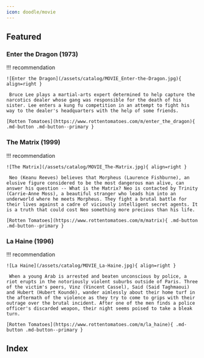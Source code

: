 ```yaml
---
icon: doodle/movie
---
```


## Featured

### Enter the Dragon (1973)

!!! recommendation

    ![Enter the Dragon](/assets/catalog/MOVIE_Enter-the-Dragon.jpg){ align=right }

     Bruce Lee plays a martial-arts expert determined to help capture the narcotics dealer whose gang was responsible for the death of his sister. Lee enters a kung fu competition in an attempt to fight his way to the dealer's headquarters with the help of some friends. 

    [Rotten Tomatoes](https://www.rottentomatoes.com/m/enter_the_dragon){ .md-button .md-button--primary } 

### The Matrix (1999)

!!! recommendation

    ![The Matrix](/assets/catalog/MOVIE_The-Matrix.jpg){ align=right }

     Neo (Keanu Reeves) believes that Morpheus (Laurence Fishburne), an elusive figure considered to be the most dangerous man alive, can answer his question -- What is the Matrix? Neo is contacted by Trinity (Carrie-Anne Moss), a beautiful stranger who leads him into an underworld where he meets Morpheus. They fight a brutal battle for their lives against a cadre of viciously intelligent secret agents. It is a truth that could cost Neo something more precious than his life. 

    [Rotten Tomatoes](https://www.rottentomatoes.com/m/matrix){ .md-button .md-button--primary }

### La Haine (1996)

!!! recommendation

    ![La Haine](/assets/catalog/MOVIE_La-Haine.jpg){ align=right }

     When a young Arab is arrested and beaten unconscious by police, a riot erupts in the notoriously violent suburbs outside of Paris. Three of the victim's peers, Vinz (Vincent Cassel), Said (Said Taghmaoui) and Hubert (Hubert Koundé), wander aimlessly about their home turf in the aftermath of the violence as they try to come to grips with their outrage over the brutal incident. After one of the men finds a police officer's discarded weapon, their night seems poised to take a bleak turn. 

    [Rotten Tomatoes](https://www.rottentomatoes.com/m/la_haine){ .md-button .md-button--primary }

## Index